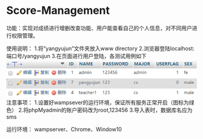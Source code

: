 # Score-Management
功能：实现对成绩进行增删改查功能、用户能查看自己的个人信息，对不同用户进行权限管理。

使用说明：
1.将”yangyujun”文件夹放入www directory
2.浏览器登陆localhost:端口号/yangyujun
3.在页面进行用户登陆，各测试用例如下
![Alt text](https://github.com/Ian0903/Score-Management/raw/master/testAccount.png)
注意事项：
1.设置好wampsever的运行环境，保证所有服务正常开启（图标为绿色）
2.将phpMyadmin的账户密码改为root,123456
3.导入表时，数据库名应为sms

运行环境：
wampserver、Chrome、Window10
